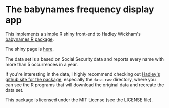 <!--
---
title: "Babynames Shiny"
author: "Robert McDonald"
output: "markdown_github"
---
-->

# The babynames frequency display app



This implements a simple R shiny front-end to Hadley
Wickham's
[babynames R package](https://cran.r-project.org/web/packages/babynames/index.html). 

The shiny page is [here](https://rmcd1024.shinyapps.io/babynames_shiny).

The data set is a based on Social Security data and reports every name with more than 5 occurrences in a year.

If you're interesting in the data, I highly recommend checking out [Hadley's github site for the package](http://github.com/hadley/babynames),  especially the `data-raw` directory, where you can see the R programs that will download the original data and recreate the data set.

This package is licensed under the MIT License (see the LICENSE file).
